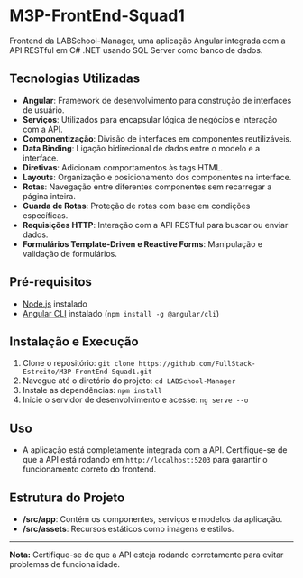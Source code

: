 # M3P-FrontEnd-Squad1

Frontend da LABSchool-Manager, uma aplicação Angular integrada com a API RESTful em C# .NET usando SQL Server como banco de dados.

## Tecnologias Utilizadas

- **Angular**: Framework de desenvolvimento para construção de interfaces de usuário.
- **Serviços**: Utilizados para encapsular lógica de negócios e interação com a API.
- **Componentização**: Divisão de interfaces em componentes reutilizáveis.
- **Data Binding**: Ligação bidirecional de dados entre o modelo e a interface.
- **Diretivas**: Adicionam comportamentos às tags HTML.
- **Layouts**: Organização e posicionamento dos componentes na interface.
- **Rotas**: Navegação entre diferentes componentes sem recarregar a página inteira.
- **Guarda de Rotas**: Proteção de rotas com base em condições específicas.
- **Requisições HTTP**: Interação com a API RESTful para buscar ou enviar dados.
- **Formulários Template-Driven e Reactive Forms**: Manipulação e validação de formulários.

## Pré-requisitos

- [Node.js](https://nodejs.org/en/download/) instalado
- [Angular CLI](https://angular.io/cli) instalado (`npm install -g @angular/cli`)

## Instalação e Execução

1. Clone o repositório: `git clone https://github.com/FullStack-Estreito/M3P-FrontEnd-Squad1.git`
2. Navegue até o diretório do projeto: `cd LABSchool-Manager`
3. Instale as dependências: `npm install`
4. Inicie o servidor de desenvolvimento e acesse: `ng serve --o`

## Uso

- A aplicação está completamente integrada com a API. Certifique-se de que a API está rodando em `http://localhost:5203` para garantir o funcionamento correto do frontend.

## Estrutura do Projeto

- **/src/app**: Contém os componentes, serviços e modelos da aplicação.
- **/src/assets**: Recursos estáticos como imagens e estilos.

---

**Nota:** Certifique-se de que a API esteja rodando corretamente para evitar problemas de funcionalidade.

